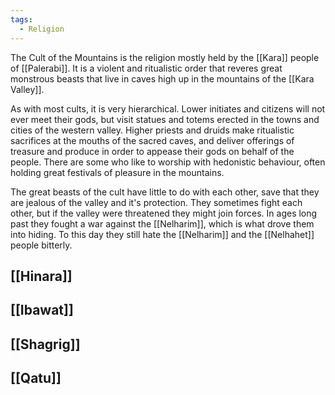 ```yaml
---
tags:
  - Religion
---
```


The Cult of the Mountains is the religion mostly held by the [[Kara]] people of [[Palerabi]]. It is a violent and ritualistic order that reveres great monstrous beasts that live in caves high up in the mountains of the [[Kara Valley]].

As with most cults, it is very hierarchical. Lower initiates and citizens will not ever meet their gods, but visit statues and totems erected in the towns and cities of the western valley. Higher priests and druids make ritualistic sacrifices at the mouths of the sacred caves, and deliver offerings of treasure and produce in order to appease their gods on behalf of the people.
There are some who like to worship with hedonistic behaviour, often holding great festivals of pleasure in the mountains.

The great beasts of the cult have little to do with each other, save that they are jealous of the valley and it's protection. They sometimes fight each other, but if the valley were threatened they might join forces. In ages long past they fought a war against the [[Nelharim]], which is what drove them into hiding. To this day they still hate the [[Nelharim]] and the [[Nelhahet]] people bitterly.

## [[Hinara]]

## [[Ibawat]]

## [[Shagrig]]

## [[Qatu]]